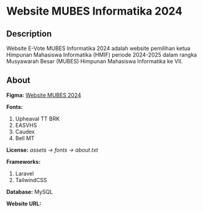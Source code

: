 # **Website MUBES Informatika 2024**

## **Description**
Website E-Vote MUBES Informatika 2024 adalah website 
pemilihan ketua Himpunan Mahasiswa Informatika (HMIF) 
periode 2024-2025 dalam rangka Musyawarah Besar (MUBES) 
Himpunan Mahasiswa Informatika ke VII.

## **About**
**Figma:** [Website MUBES 2024](https://www.figma.com/design/VgkaqMaIDDh2IdytyGy1Gk/Website-MUBES-2024?node-id=0-1&t=fv5I9m3xOcn4Hpp4-1)

**Fonts:**
1. Upheaval TT BRK
2. EASVHS
3. Caudex
4. Bell MT

**License:** *assets -> fonts -> about.txt*

**Frameworks:**
1. Laravel
2. TailwindCSS

**Database:** MySQL

**Website URL:**